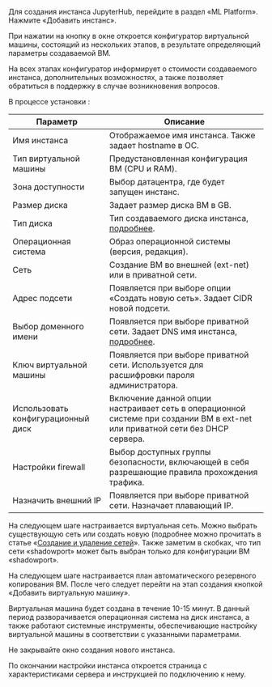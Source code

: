 Для создания инстанса JupyterHub, перейдите в раздел «ML Platform». Нажмите «Добавить инстанс».

При нажатии на кнопку в окне откроется конфигуратор виртуальной машины, состоящий из нескольких этапов, в результате определяющий параметры создаваемой ВМ.

На всех этапах конфигуратор информирует о стоимости создаваемого инстанса, дополнительных возможностях, а также позволяет обратиться в поддержку в случае возникновения вопросов.

В процессе установки :

| Параметр | Описание |
| --- | --- |
| Имя инстанса | Отображаемое имя инстанса. Также задает hostname в ОС. |
| Тип виртуальной машины | Предустановленная конфигурация ВМ (CPU и RAM). |
| Зона доступности	| Выбор датацентра, где будет запущен инстанс. |
| Размер диска | Задает размер диска ВМ в GB. |
| Тип диска	| Тип создаваемого диска инстанса, [подробнее](https://mcs.mail.ru/docs/base/iaas/vm-volumes/volume-sla). |
| Операционная система | Образ операционной системы (версия, редакция). |
| Сеть | Создание ВМ во внешней (ext-net) или в приватной сети. |
| Адрес подсети | Появляется при выборе опции «Создать новую сеть». Задает CIDR новой подсети. |
| Выбор доменного имени | Появляется при выборе приватной сети. Задает DNS имя инстанса, [подробнее](https://mcs.mail.ru/docs/networks/vnet/networks/private-dns). |
| Ключ виртуальной машины | Появляется при выборе приватной сети. Используется для расшифровки пароля администратора. |
| Использовать конфигурационный диск | Включение данной опции настраивает сеть в операционной системе при создании ВМ в ext-net или приватной сети без DHCP сервера. |
| Настройки firewall | Выбор доступных группы безопасности, включающей в себя разрешающие правила прохождения трафика. |
| Назначить внешний IP | Появляется при выборе приватной сети. Назначает плавающий IP. |

На следующем шаге настраивается виртуальная сеть. Можно выбрать существующую сеть или создать новую (подробнее можно прочитать в статье «[Создание и удаление сетей](https://mcs.mail.ru/help/ru_RU/networks/create-net)». Также заметим в скобках, что тип сети «shadowport» может быть выбран только для конфигурации ВМ «shadowport».

На следующем шаге настраивается план автоматического резервного копирования ВМ. После чего следует перейти на этап создания кнопкой «Добавить виртуальную машину».

Виртуальная машина будет создана в течение 10-15 минут. В данный период разворачивается операционная система на диск инстанса, а также работают системные инструменты, обеспечивающие настройку виртуальной машины в соответствии с указанными параметрами.

<warn>

Не закрывайте окно создания нового инстанса.

По окончании настройки инстанса откроется страница с характеристиками сервера и инструкцией по подключению к нему.

</warn>
